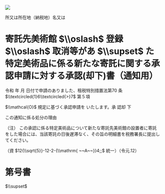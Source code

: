 ![](https://www.nta.go.jp/tmp/b4b79a42-8e4a-4fcc-ab01-57b3474ab446/images/7d9ebcd6a4d3ae02721b4f189cb7620d1cd25c972b8468ede93215574f19d888.jpg)

所又は所在地（納税地）名又は

# 寄託先美術館 $\\oslash$ 登録 $\\oslash$ 取消等があ $\\supset$ た特定美術品に係る新たな寄託に関する承認申請に対する承認(却下)書（通知用）

令和 年 月 日付で申請のありました、租税特別措置法第70 条 $\\textcircled{1}6\\textcircled{>}7$ 第５項

$\\mathcal{O}$ 規定に基づく承認申請を いたします。承 認却 下

この通知に係る処分の理由

（注） この承認に係る特定美術品について新たな寄託先美術館の設置者に寄託をした場合には、当該寄託の日後遅滞なく、その旨の明細書を税務署長に提出してください。

（資 $12{\\sqrt{5}}-12-2-{\\mathrm{ ~~A~~}}4;;$ 統一）（令元.12）

# 第号書

$\\supset$